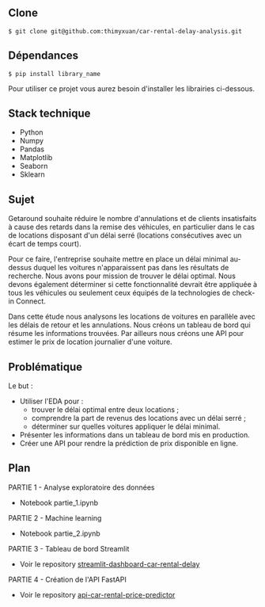 ## Clone

```$ git clone git@github.com:thimyxuan/car-rental-delay-analysis.git```

## Dépendances

```$ pip install library_name```

Pour utiliser ce projet vous aurez besoin d'installer les librairies ci-dessous.

## Stack technique

- Python
- Numpy
- Pandas
- Matplotlib
- Seaborn
- Sklearn

## Sujet

Getaround souhaite réduire le nombre d'annulations et de clients insatisfaits à cause des retards dans la remise des véhicules, en particulier dans le cas de locations disposant d'un délai serré (locations consécutives avec un écart de temps court). 

Pour ce faire, l'entreprise souhaite mettre en place un délai minimal au-dessus duquel les voitures n'apparaissent pas dans les résultats de recherche. Nous avons pour mission de trouver le délai optimal. Nous devons également déterminer si cette fonctionnalité devrait être appliquée à tous les véhicules ou seulement ceux équipés de la technologies de check-in Connect.

Dans cette étude nous analysons les locations de voitures en parallèle avec les délais de retour et les annulations. Nous créons un tableau de bord qui résume les informations trouvées. Par ailleurs nous créons une API pour estimer le prix de location journalier d'une voiture.

## Problématique

Le but : 

- Utiliser l'EDA pour :
    - trouver le délai optimal entre deux locations ; 
    - comprendre la part de revenus des locations avec un délai serré ;
    - déterminer sur quelles voitures appliquer le délai minimal.
- Présenter les informations dans un tableau de bord mis en production.
- Créer une API pour rendre la prédiction de prix disponible en ligne.

## Plan 

PARTIE 1 - Analyse exploratoire des données
- Notebook partie_1.ipynb

PARTIE 2 - Machine learning
- Notebook partie_2.ipynb

PARTIE 3 - Tableau de bord Streamlit
- Voir le repository [streamlit-dashboard-car-rental-delay](https://github.com/thimyxuan/streamlit-dashboard-car-rental-delay)

PARTIE 4 - Création de l'API FastAPI
- Voir le repository [api-car-rental-price-predictor](https://github.com/thimyxuan/api-car-rental-price-predictor)